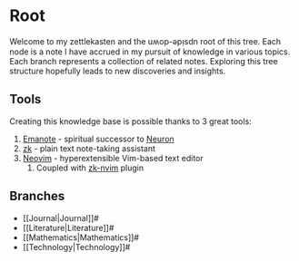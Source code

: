 # Root

Welcome to my zettlekasten and the uʍop-ǝpᴉsdn root of this tree.
Each node is a note I have accrued in my pursuit of knowledge in various topics.
Each branch represents a collection of related notes.
Exploring this tree structure hopefully leads to new discoveries and insights.

## Tools

Creating this knowledge base is possible thanks to 3 great tools:

1. [Emanote](https://emanote.srid.ca/) - spiritual successor to [Neuron](https://neuron.zettel.page/)
1. [zk](https://github.com/mickael-menu/zk) - plain text note-taking assistant
1. [Neovim](https://neovim.io/) - hyperextensible Vim-based text editor
    1. Coupled with [zk-nvim](https://github.com/mickael-menu/zk-nvim) plugin

## Branches

- [[Journal|Journal]]#
- [[Literature|Literature]]#
- [[Mathematics|Mathematics]]#
- [[Technology|Technology]]#
